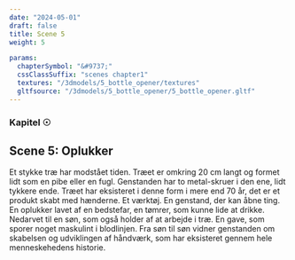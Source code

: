 ```yaml
---
date: "2024-05-01"
draft: false
title: Scene 5
weight: 5

params:
  chapterSymbol: "&#9737;"
  cssClassSuffix: "scenes chapter1"
  textures: "/3dmodels/5_bottle_opener/textures"
  gltfsource: "/3dmodels/5_bottle_opener/5_bottle_opener.gltf"
---
```

### Kapitel &#9737;
## Scene 5: Oplukker
<canvas id="c"></canvas>

Et stykke træ har modstået tiden. Træet er omkring 20 cm langt og formet lidt som en pibe eller en fugl. Genstanden har to metal-skruer i den ene, lidt tykkere ende. Træet har eksisteret i denne form i mere end 70 år, det er et produkt skabt med hænderne. Et værktøj. En genstand, der kan åbne ting. En oplukker lavet af en bedstefar, en tømrer, som kunne lide at drikke. Nedarvet til en søn, som også holder af at arbejde i træ. En gave, som sporer  noget maskulint i blodlinjen. Fra søn til søn vidner genstanden om skabelsen og udviklingen af håndværk, som har eksisteret gennem hele menneskehedens historie.
